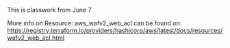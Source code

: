 This is classwork from June 7

More info on Resource: aws_wafv2_web_acl can be found on:
https://registry.terraform.io/providers/hashicorp/aws/latest/docs/resources/wafv2_web_acl.html
